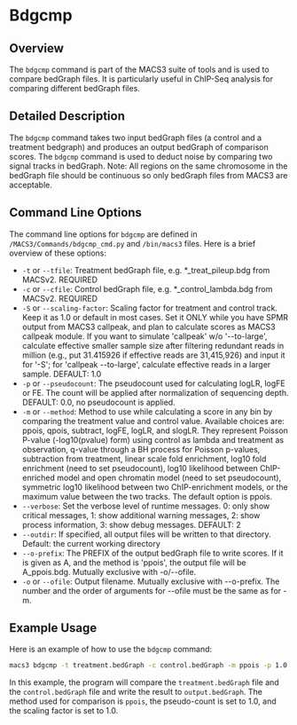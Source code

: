 # Bdgcmp

## Overview
The `bdgcmp` command is part of the MACS3 suite of tools and is used to compare bedGraph files. It is particularly useful in ChIP-Seq analysis for comparing different bedGraph files.

## Detailed Description

The `bdgcmp` command takes two input bedGraph files (a control and a treatment bedgraph) and produces an output bedGraph of comparison scores. The `bdgcmp` command is used to deduct noise by comparing two signal tracks in bedGraph. Note: All regions on the same chromosome in the bedGraph file should be continuous so only bedGraph files from MACS3 are acceptable.

## Command Line Options

The command line options for `bdgcmp` are defined in `/MACS3/Commands/bdgcmp_cmd.py` and `/bin/macs3` files. Here is a brief overview of these options:

- `-t` or `--tfile`: Treatment bedGraph file, e.g. *_treat_pileup.bdg from MACSv2. REQUIRED
- `-c` or `--cfile`: Control bedGraph file, e.g. *_control_lambda.bdg from MACSv2. REQUIRED
- `-S` or `--scaling-factor`: Scaling factor for treatment and control track. Keep it as 1.0 or default in most cases. Set it ONLY while you have SPMR output from MACS3 callpeak, and plan to calculate scores as MACS3 callpeak module. If you want to simulate 'callpeak' w/o '--to-large', calculate effective smaller sample size after filtering redundant reads in million (e.g., put 31.415926 if effective reads are 31,415,926) and input it for '-S'; for 'callpeak --to-large', calculate effective reads in a larger sample. DEFAULT: 1.0
- `-p` or `--pseudocount`: The pseudocount used for calculating logLR, logFE or FE. The count will be applied after normalization of sequencing depth. DEFAULT: 0.0, no pseudocount is applied.
- `-m` or `--method`: Method to use while calculating a score in any bin by comparing the treatment value and control value. Available choices are: ppois, qpois, subtract, logFE, logLR, and slogLR. They represent Poisson P-value (-log10(pvalue) form) using control as lambda and treatment as observation, q-value through a BH process for Poisson p-values, subtraction from treatment, linear scale fold enrichment, log10 fold enrichment (need to set pseudocount), log10 likelihood between ChIP-enriched model and open chromatin model (need to set pseudocount), symmetric log10 likelihood between two ChIP-enrichment models, or the maximum value between the two tracks. The default option is ppois.
- `--verbose`: Set the verbose level of runtime messages. 0: only show critical messages, 1: show additional warning messages, 2: show process information, 3: show debug messages. DEFAULT: 2
- `--outdir`: If specified, all output files will be written to that directory. Default: the current working directory
- `--o-prefix`: The PREFIX of the output bedGraph file to write scores. If it is given as A, and the method is 'ppois', the output file will be A_ppois.bdg. Mutually exclusive with -o/--ofile.
- `-o` or `--ofile`: Output filename. Mutually exclusive with --o-prefix. The number and the order of arguments for --ofile must be the same as for -m.

## Example Usage

Here is an example of how to use the `bdgcmp` command:

```bash
macs3 bdgcmp -t treatment.bedGraph -c control.bedGraph -m ppois -p 1.0 -S 1.0 -o output.bedGraph
```

In this example, the program will compare the `treatment.bedGraph` file and the `control.bedGraph` file and write the result to `output.bedGraph`. The method used for comparison is `ppois`, the pseudo-count is set to 1.0, and the scaling factor is set to 1.0.
